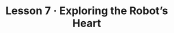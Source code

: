 ---
layout: lesson
title: Lesson 7 &middot; Exploring the Robot’s Heart
suggested_time: 60-75 minutes

disciplines:
- "PS3.B: Conservation of Energy and Energy Transfer: Energy can also be transferred from place to place by electric currents, which can then be used locally to produce motion, sound, heat, or light. The currents may have been produced to begin with by transforming the energy of motion into electrical energy. (4-PS3-2),(4-PS3-4)"

### Science and Engineering Practices
- "Planning and Carrying Out Investigations: Make observations to produce data to serve as the basis for evidence for an explanation of a phenomenon or test a design solution. (4-PS3-2)"
- "Constructing Explanations and Designing Solutions: Apply scientific ideas to solve design problems. (4-PS3-4)"

### Cross-Cutting Concepts
- "Energy and Matter: Energy can be transferred in various ways and between objects. (4-PS3-1),(4-PS3-2),(4-PS3-3),(4-PS3-4)"

### Learning Target(s)
technical_skills:
life_skills:
- Failure

essential_questions:
- What impact does electricity have on our world?

vocab:
- Circuit
- Open circuit
- Closed circuit
- Short circuit
- Voltage
- LED 
- Cable
- Positive
- Negative
- Battery or source
- Schematic


videos:
- link: https://youtu.be/5P-3rSK79Uo
  text: How to build the 3V LED circuit
- link: https://www.brainpop.com/technology/energytechnology/electriccircuits/
  text: BrainPop video on "Electric Circuits"
documents:
other:

depth:
- Level 1:  Recall and Reproduction
- Level 2:  Skills and Concepts
- Level 3:  Strategic Thinking and Reasoning
- Level 4:  Extended Thinking

barriers: 
- Understanding of circuitry and electricity flow
- Fine motor skills  

anticipatory:
- What do we know about electricity?  
- How are electrical devices powered?  

practice:
- Creating a circuit in groups of 2-3 students and drawing the schematic  

assessment:
- A completed circuit with a lighted LED  
- Positive and negative sides of batteries and wires  
- Make sure that all parts are connected  

materials:
- Barnabas Lesson 7 worksheet
- Barnabas Kit
---